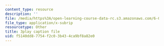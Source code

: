 ```yaml
---
content_type: resource
description: ''
file: /media/https%3A/open-learning-course-data-rc.s3.amazonaws.com/6-004-computation-structures-spring-2017/f5140dd87754f2c03b434ca9bf8a82e0_QCo-RtfLzyc.srt
file_type: application/x-subrip
resourcetype: Other
title: 3play caption file
uid: f5140dd8-7754-f2c0-3b43-4ca9bf8a82e0
---
```

